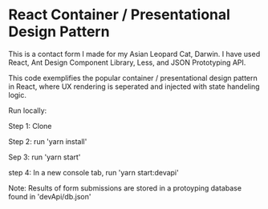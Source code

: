 # React Container / Presentational Design Pattern

This is a contact form I made for my Asian Leopard Cat, Darwin. I have used React, Ant Design Component Library, Less, and JSON Prototyping API.

This code exemplifies the popular container / presentational design pattern in React, where UX rendering is seperated and injected with state handeling logic.


Run locally:

Step 1: Clone

Step 2: run 'yarn install'

Sep 3: run 'yarn start'

step 4: In a new console tab, run 'yarn start:devapi'


Note: Results of form submissions are stored in a protoyping database found in 'devApi/db.json'

